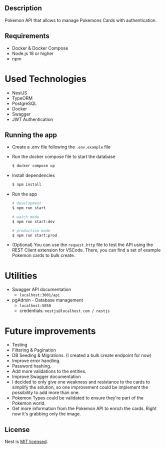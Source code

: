 ## Description
Pokemon API that allows to manage Pokemons Cards with authentication.

## Requirements
- Docker & Docker Compose
- Node.js 18 or higher
- npm

# Used Technologies
- NestJS
- TypeORM
- PostgreSQL
- Docker
- Swagger
- JWT Authentication

## Running the app

- Create a .env file following the `.env.example` file
  
- Run the docker compose file to start the database
  ```bash
  $ docker compose up
  ```
- Install dependencies
  ```bash
  $ npm install
  ```
- Run the app
  ```bash
  # development
  $ npm run start

  # watch mode
  $ npm run start:dev

  # production mode
  $ npm run start:prod
  ```
- (Optional) You can use the `request.http` file to test the API using the REST Client extension for VSCode. There, you can find a set of example Pokemon cards to bulk create.

# Utilities
- Swagger API documentation
  - `localhost:3001/api`
- pgAdmin - Database management
  - `localhost:5050`
  - credentials: `nestjs@localhost.com / nestjs`

# Future improvements
- Testing
- Filtering & Pagination
- DB Seeding & Migrations. (I created a bulk create endpoint for now)
- Improve error handling.
- Password hashing.
- Add more validations to the entities.
- Improve Swagger documentation
- I decided to only give one weakness and resistance to the cards to simplify the solution, so one improvement could be implement the possibility to add more than one.
- Pokemon Types could be validated to ensure they're part of the Pokemon world.
- Get more information from the Pokemon API to enrich the cards. Right now it's grabbing only the image.

## License

Nest is [MIT licensed](LICENSE).
